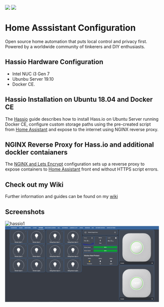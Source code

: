 ![](https://github.com/noodlemctwoodle/Hassio/workflows/Home-Assistant-CI/badge.svg) ![](https://github.com/noodlemctwoodle/Hassio/workflows/HomeAssistant-Linting-Check/badge.svg) 

# Home Asssistant Configuration

Open source home automation that puts local control and privacy first. Powered by a worldwide community of tinkerers and DIY enthusiasts. 

## Hassio Hardware Configuration
- Intel NUC i3 Gen 7 
- Ubunbu Server 19.10
- Docker CE. 

## Hassio Installation on Ubuntu 18.04 and Docker CE
The [Hassio](https://github.com/noodlemctwoodle/hassio/wiki/Install-Hass.io) guide describes how to install Hass.io on Ubuntu Server running Docker CE, configure custom storage paths using the pre-created script from [Home Assistant](https://github.com/home-assistant/hassio-build/blob/master/install/hassio_install) and expose to the internet using NGINX reverse proxy.

## NGINX Reverse Proxy for Hass.io and additional dockler contaianers
The [NGINX and Lets Encrypt](https://github.com/noodlemctwoodle/hassio/wiki/Guide---NGINX-&-Lets-Encrypt) configuration sets up a reverse proxy to expose containers to [Home Assistant](https://www.home-assistant.io/) front end without HTTPS script errors.

## Check out my Wiki
Further information and guides can be found on my [wiki](https://github.com/noodlemctwoodle/hassio/wiki)

## Screenshots
![hassio1](https://github.com/noodlemctwoodle/Hassio/blob/master/www/github/screenshots/dashboard.png)
![hassio2](https://github.com/noodlemctwoodle/Hassio/blob/master/www/github/screenshots/kitchen.png)

